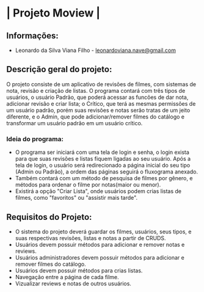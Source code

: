 # | Projeto Moview |

## Informações:
* Leonardo da Silva Viana Filho - leonardoviana.nave@gmail.com

## Descrição geral do projeto:
O projeto consiste de um aplicativo de revisões de filmes, com sistemas de nota, revisão e criação de listas.
O programa contará com três tipos de usuários, o usuário Padrão, que poderá acessar as funcões de dar nota, adicionar revisão e criar lista; o Crítico, que terá as mesmas permissões de um usuário padrão, porém suas revisões e notas serão tratas de um jeito diferente, e o Admin, que pode adicionar/remover filmes do catálogo e transformar um usuário padrão em um usuário crítico.

### Ideia do programa:
* O programa ser iniciará com uma tela de login e senha, o login exista para que suas revisões e listas fiquem ligadas ao seu usuário. Após a tela de login, o usuário será redirecionado a página inicial do seu tipo (Admin ou Padrão), a ordem das páginas seguirá o fluxograma anexado.  
* Também contará com um método de pesquisa de filmes por gênero, e métodos para ordenar o filme por notas(maior ou menor).
* Existirá a opção "Criar Lista", onde usuários podem crias listas de filmes, como "favoritos" ou "assistir mais tarde".

## Requisitos do Projeto:
* O sistema do projeto deverá guardar os filmes, usuários, seus tipos, e suas respectivas revisões, listas e notas a partir de CRUDS.
* Usuários devem possuir métodos para adicionar e remover notas e reviews.
* Usuários administradores devem possuir métodos para adicionar e remover filmes do catálogo.
* Usuários devem possuir métodos para crias listas.
* Navegação entre a página de cada filme.
* Vizualizar reviews e notas de outros usuários.

